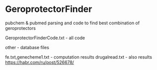 # GeroprotectorFinder
pubchem &amp; pubmed parsing and code to find best combination of geroprotectors


GeroprotectorFinderCode.txt - all code

other - database files

fe.txt,genecheme1.txt - computation results
drugalread.txt - also results
https://habr.com/ru/post/526678/
